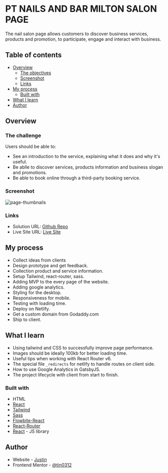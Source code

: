 # PT NAILS AND BAR MILTON SALON PAGE

The nail salon page allows customers to discover business services, products and promotion, to participate, engage and interact with business.

## Table of contents

- [Overview](#overview)
  - [The objectives](#the-objectives)
  - [Screenshot](#screenshot)
  - [Links](#links)
- [My process](#my-process)
  - [Built with](#built-with)
- [What I learn](#what-I-learn)
- [Author](#author)

## Overview

### The challenge

Users should be able to:

- See an introduction to the service, explaining what it does and why it's useful.
- Be ablle to discover services, products information and business slogan and promotions.
- Be able to book online through a third-party booking service.

### Screenshot

![page-thumbnails](./src/assets/images/pageScreenshot.png)

### Links

- Solution URL: [Github Repo](https://github.com/tin0312/PT-Nails-and-Bar-Milton)
- Live Site URL: [Live Site](https://ptnailsbarmilton.com/)

## My process

- Collect ideas from clients
- Design prototype and get feedback.
- Collection product and service information.
- Setup Tailwind, react-router, sass.
- Adding MVP to the every page of the website.
- Adding google analytics.
- Styling for the desktop.
- Responsiveness for mobile.
- Testing with loading time.
- Deploy on Netlify.
- Get a custom domain from Godaddy.com
- Ship to client. 

## What I learn

- Using tailwind and CSS to successfully improve page performance.
- Images should be ideally 100kb for better loading time.
- Useful tips when working with React Router v6.
- The special file `_redirects` for netlify to handle routes on client side.
- How to use Google Analytics in GatsbyJS.
- The project lifecycle with client from start to finish.

### Built with

- HTML
- [React](https://react.dev/)
- [Tailwind](https://tailwindcss.com/)
- [Sass](https://sass-lang.com/)
- [Flowbite-React](https://www.flowbite-react.com/)
- [React-Router](https://reactrouter.com/en/main)
- [React](https://reactjs.org/) - JS library

## Author

- Website - [Justin](http://truongnhathoang.com/)
- Frontend Mentor - [@tin0312](https://www.frontendmentor.io/profile/tin0312)
